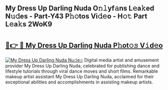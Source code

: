 ## My Dress Up Darling Nuda O𝚗𝚕yf𝚊ns L𝚎a𝚔ed N𝚞𝚍es - Part-Y43 P𝚑𝚘tos Vi𝚍𝚎o - H𝚘𝚝 Part L𝚎a𝚔s 2WoK9

# <h2><a href="http://kf6s7wx.oniu.top/?m=My+Dress+Up+Darling+Nuda">🔗👉 🔴 My Dress Up Darling Nuda P𝚑ot𝚘𝚜 V𝚒d𝚎o</a></h2>

[![My Dress Up Darling Nuda Nu𝚍e𝚜](https://i.imgur.com/0qMVB7G.gif)](http://kf6s7wx.oniu.top/?m=My+Dress+Up+Darling+Nuda)
Digital media artist and amusement provider My Dress Up Darling Nuda, celebrated for publishing dance and lifestyle tutorials through viral dance moves and short films. Remarkable makeup artist assistant My Dress Up Darling Nuda, acclaimed for their exceptional abilities and accomplishments in assisting makeup artists.  
